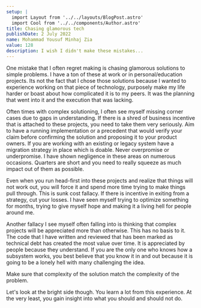 ```yaml
---
setup: |
  import Layout from '../../layouts/BlogPost.astro'
  import Cool from '../../components/Author.astro'
title: Chasing glamorous tech
publishDate: 2 July 2022
name: Mohammad Yousuf Minhaj Zia
value: 128
description: I wish I didn't make these mistakes...
---
```


<Cool name={frontmatter.name} href="https://github.com/yzia2000" client:load />

One mistake that I often regret making is chasing glamorous solutions to simple
problems. I have a ton of these at work or in personal/education projects. Its
not the fact that I chose those solutions because I wanted to experience
working on that piece of technology, purposely make my life harder or boast
about how complicated it is to my peers. It was the planning that went into it
and the execution that was lacking.

Often times with complex solutioning, I often see myself missing corner cases
due to gaps in understanding. If there is a shred of business incentive that is
attached to these projects, you need to take them very seriously. Aim to have a
running implementation or a precedent that would verify your claim before
confirming the solution and proposing it to your product owners. If you are
working with an existing or legacy system have a migration strategy in place
which is doable. Never overpromise or underpromise. I have shown negligence in
these areas on numerous occasions. Quarters are short and you need to really
squeeze as much impact out of them as possible.

Even when you run head-first into these projects and realize that things will
not work out, you will force it and spend more time trying to make things pull
through. This is sunk cost fallacy. If there is incentive in exiting from a
strategy, cut your losses. I have seen myself trying to optimize something
for months, trying to give myself hope and making it a living hell for people
around me.

Another fallacy I see myself often falling into is thinking that complex
projects will be appreciated more than otherwise. This has no basis to it.
The code that I have written and reviewed that has been marked as technical
debt has created the most value over time. It is appreciated by people
because they understand. If you are the only one who knows how a subsystem
works, you best believe that you know it in and out because it is going
to be a lonely hell with many challenging the idea.

Make sure that complexity of the solution match the complexity of the
problem.

Let's look at the bright side though. You learn a lot from this experience.
At the very least, you gain insight into what you should and should not do.
